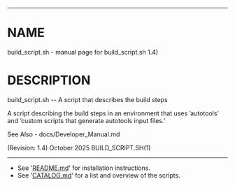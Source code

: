 <!--- This file is auto-generated by `make catalog`. Do not edit manually. -->

* * *
# NAME

build_script.sh - manual page for build_script.sh 1.4)

# DESCRIPTION

build_script.sh -- A script that describes the build steps

A  script  describing the build steps in an environment that uses ’autotools’ and ’custom scripts that
generate autotools input files.’

See Also - docs/Developer_Manual.md

(Revision: 1.4)                                  October 2025                              BUILD_SCRIPT.SH(1)

* * *
- See '[README.md](../README.md)' for installation instructions.
- See '[CATALOG.md](CATALOG.md)' for a list and overview of the scripts.
